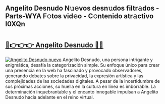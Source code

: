 ## Angelito Desnudo N𝚞𝚎vos desn𝚞dos filtr𝚊dos - Parts-WYA F𝚘tos vid𝚎o - C𝚘ntenido atr𝚊ctivo l0XQn

# <h2><a href="http://mb9ggiz.tromn.icu/?c=Angelito+Desnudo">🔗👉👉👉 Angelito Desnudo 🔗🔗</a></h2>

[![Angelito Desnudo nuevo](https://i.imgur.com/pEAQMta.gif)](http://mb9ggiz.tromn.icu/?c=Angelito+Desnudo)
Angelito Desnudo, una persona intrigante y enigmática, desafía la categorización simple. Su enfoque único para crear una presencia en la web ha fascinado y provocado observadores, generando debates sobre la privacidad, la expresión artística y las complejidades de las sociedades digitales. A pesar de la incertidumbre de sus próximas acciones, su huella en la cultura en línea es imborrable. La determinación inquebrantable y el encanto innegable impulsan a Angelito Desnudo hacia adelante en el reino virtual.
